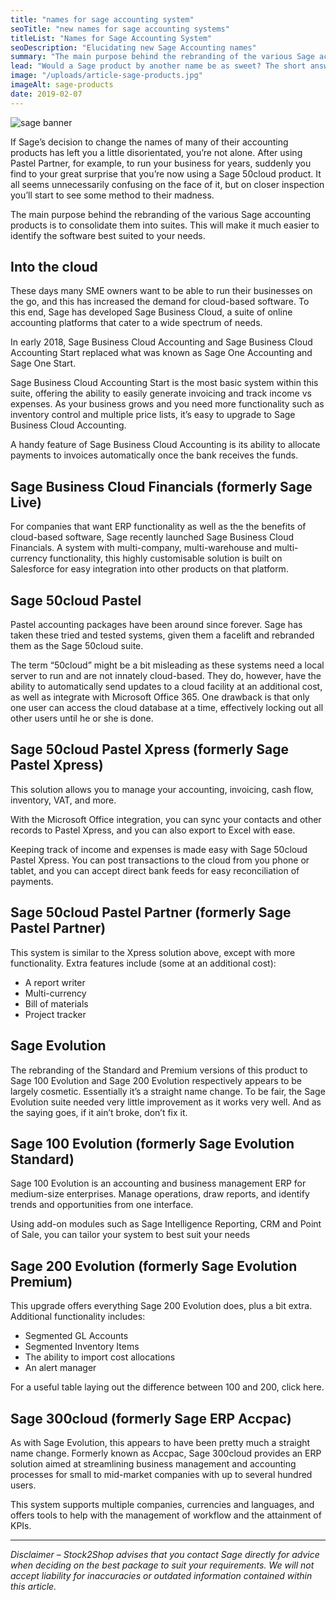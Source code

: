 ```yaml
---
title: "names for sage accounting system"
seoTitle: "new names for sage accounting systems"
titleList: "Names for Sage Accounting System"
seoDescription: "Elucidating new Sage Accounting names"
summary: "The main purpose behind the rebranding of the various Sage accounting products is to consolidate them into suites. This will make it much easier to identify the software best suited to your needs."
lead: "Would a Sage product by another name be as sweet? The short answer is yes. Sage’s decision to rebrand their software has caused a bit of confusion. But worry not, they’re still the same sweet products you’ve come to know and love. Just arranged into suites."
image: "/uploads/article-sage-products.jpg"
imageAlt: sage-products
date: 2019-02-07
---
```


![sage banner](/uploads/article-sage-banner.jpg)

If Sage’s decision to change the names of many of their accounting products has left you a little disorientated, you’re not alone. After using Pastel Partner, for example, to run your business for years, suddenly you find to your great surprise that you’re now using a Sage 50cloud product. It all seems unnecessarily confusing on the face of it, but on closer inspection you’ll start to see some method to their madness.

The main purpose behind the rebranding of the various Sage accounting products is to consolidate them into suites. This will make it much easier to identify the software best suited to your needs.

## Into the cloud

These days many SME owners want to be able to run their businesses on the go, and this has increased the demand for cloud-based software. To this end, Sage has developed Sage Business Cloud, a suite of online accounting platforms that cater to a wide spectrum of needs.

In early 2018, Sage Business Cloud Accounting and Sage Business Cloud Accounting Start replaced what was known as Sage One Accounting and Sage One Start.

Sage Business Cloud Accounting Start is the most basic system within this suite, offering the ability to easily generate invoicing and track income vs expenses. As your business grows and you need more functionality such as inventory control and multiple price lists, it’s easy to upgrade to Sage Business Cloud Accounting.

A handy feature of Sage Business Cloud Accounting is its ability to allocate payments to invoices automatically once the bank receives the funds.

## Sage Business Cloud Financials (formerly Sage Live)

For companies that want ERP functionality as well as the the benefits of cloud-based software, Sage recently launched Sage Business Cloud Financials. A system with multi-company, multi-warehouse and multi-currency functionality, this highly customisable solution is built on Salesforce for easy integration into other products on that platform.

## Sage 50cloud Pastel

Pastel accounting packages have been around since forever. Sage has taken these tried and tested systems, given them a facelift and rebranded them as the Sage 50cloud suite.

The term “50cloud” might be a bit misleading as these systems need a local server to run and are not innately cloud-based. They do, however, have the ability to automatically send updates to a cloud facility at an additional cost, as well as integrate with Microsoft Office 365. One drawback is that only one user can access the cloud database at a time, effectively locking out all other users until he or she is done.

## Sage 50cloud Pastel Xpress (formerly Sage Pastel Xpress)

This solution allows you to manage your accounting, invoicing, cash flow, inventory, VAT, and more.

With the Microsoft Office integration, you can sync your contacts and other records to Pastel Xpress, and you can also export to Excel with ease.

Keeping track of income and expenses is made easy with Sage 50cloud Pastel Xpress. You can post transactions to the cloud from you phone or tablet, and you can accept direct bank feeds for easy reconciliation of payments.

## Sage 50cloud Pastel Partner (formerly Sage Pastel Partner)

This system is similar to the Xpress solution above, except with more functionality. Extra features include (some at an additional cost):

- A report writer
- Multi-currency
- Bill of materials
- Project tracker

## Sage Evolution

The rebranding of the Standard and Premium versions of this product to Sage 100 Evolution and Sage 200 Evolution respectively appears to be largely cosmetic. Essentially it’s a straight name change. To be fair, the Sage Evolution suite needed very little improvement as it works very well. And as the saying goes, if it ain’t broke, don’t fix it.

## Sage 100 Evolution (formerly Sage Evolution Standard)

Sage 100 Evolution is an accounting and business management ERP for medium-size enterprises. Manage operations, draw reports, and identify trends and opportunities from one interface.

Using add-on modules such as Sage Intelligence Reporting, CRM and Point of Sale, you can tailor your system to best suit your needs

## Sage 200 Evolution (formerly Sage Evolution Premium)

This upgrade offers everything Sage 200 Evolution does, plus a bit extra. Additional functionality includes:
- Segmented GL Accounts
- Segmented Inventory Items
- The ability to import cost allocations
- An alert manager

For a useful table laying out the difference between 100 and 200, click here.

## Sage 300cloud (formerly Sage ERP Accpac)

As with Sage Evolution, this appears to have been pretty much a straight name change. Formerly known as Accpac, Sage 300cloud provides an ERP solution aimed at streamlining business management and accounting processes for small to mid-market companies with up to several hundred users.

This system supports multiple companies, currencies and languages, and offers tools to help with the management of workflow and the attainment of KPIs.

---

*Disclaimer – Stock2Shop advises that you contact Sage directly for advice when deciding on the best package to suit your requirements. We will not accept liability for inaccuracies or outdated information contained within this article.*